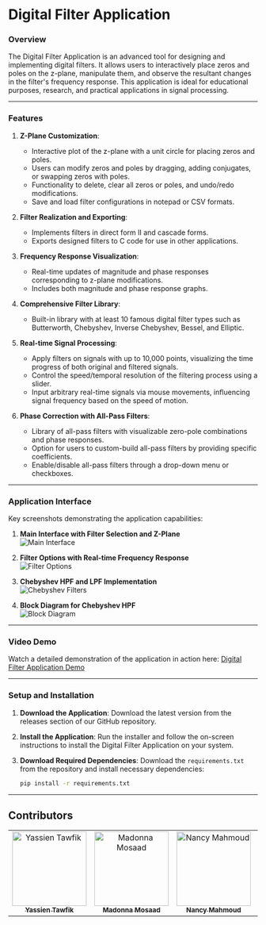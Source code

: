 # Digital Filter Application

### **Overview**
The Digital Filter Application is an advanced tool for designing and implementing digital filters. It allows users to interactively place zeros and poles on the z-plane, manipulate them, and observe the resultant changes in the filter's frequency response. This application is ideal for educational purposes, research, and practical applications in signal processing.

---

### **Features**

1. **Z-Plane Customization**:
   - Interactive plot of the z-plane with a unit circle for placing zeros and poles.
   - Users can modify zeros and poles by dragging, adding conjugates, or swapping zeros with poles.
   - Functionality to delete, clear all zeros or poles, and undo/redo modifications.
   - Save and load filter configurations in notepad or CSV formats.

2. **Filter Realization and Exporting**:
   - Implements filters in direct form II and cascade forms.
   - Exports designed filters to C code for use in other applications.

3. **Frequency Response Visualization**:
   - Real-time updates of magnitude and phase responses corresponding to z-plane modifications.
   - Includes both magnitude and phase response graphs.

4. **Comprehensive Filter Library**:
   - Built-in library with at least 10 famous digital filter types such as Butterworth, Chebyshev, Inverse Chebyshev, Bessel, and Elliptic.

5. **Real-time Signal Processing**:
   - Apply filters on signals with up to 10,000 points, visualizing the time progress of both original and filtered signals.
   - Control the speed/temporal resolution of the filtering process using a slider.
   - Input arbitrary real-time signals via mouse movements, influencing signal frequency based on the speed of motion.

6. **Phase Correction with All-Pass Filters**:
   - Library of all-pass filters with visualizable zero-pole combinations and phase responses.
   - Option for users to custom-build all-pass filters by providing specific coefficients.
   - Enable/disable all-pass filters through a drop-down menu or checkboxes.

---

### **Application Interface**
Key screenshots demonstrating the application capabilities:

1. **Main Interface with Filter Selection and Z-Plane**  
   ![Main Interface](file-SdBpREjjELpUtiRhy62VXP)

2. **Filter Options with Real-time Frequency Response**  
   ![Filter Options](file-19pcskkqENxLPotQWxn4BS)

3. **Chebyshev HPF and LPF Implementation**  
   ![Chebyshev Filters](file-1viKDnBcoST3reLBSjcLUU)

4. **Block Diagram for Chebyshev HPF**  
   ![Block Diagram](file-P4NYVBjMBSNFWN9iKjnrjV)

---

### **Video Demo**
Watch a detailed demonstration of the application in action here:
[Digital Filter Application Demo](https://youtube.com/yourvideolink)

---

### **Setup and Installation**
1. **Download the Application**:
   Download the latest version from the releases section of our GitHub repository.

2. **Install the Application**:
   Run the installer and follow the on-screen instructions to install the Digital Filter Application on your system.

3. **Download Required Dependencies**:
   Download the `requirements.txt` from the repository and install necessary dependencies:
   ```bash
   pip install -r requirements.txt

---

## Contributors
<div>
<table align="center">
  <tr>
        <td align="center">
      <a href="https://github.com/YassienTawfikk" target="_blank">
        <img src="https://avatars.githubusercontent.com/u/126521373?v=4" width="150px;" alt="Yassien Tawfik"/>
        <br />
        <sub><b>Yassien Tawfik</b></sub>
      </a>
    </td>
    <td align="center">
      <a href="https://github.com/madonna-mosaad" target="_blank">
        <img src="https://avatars.githubusercontent.com/u/127048836?v=4" width="150px;" alt="Madonna Mosaad"/>
        <br />
        <sub><b>Madonna Mosaad</b></sub>
      </a>
    </td>
        <td align="center">
      <a href="https://github.com/nancymahmoud1" target="_blank">
        <img src="https://avatars.githubusercontent.com/u/125357872?v=4" width="150px;" alt="Nancy Mahmoud"/>
        <br />
        <sub><b>Nancy Mahmoud</b></sub>
      </a>
    </td>
    </td>
        <td align="center">
      <a href="https://github.com/yousseftaha167" target="_blank">
        <img src="https://avatars.githubusercontent.com/u/128304243?v=4" width="150px;" alt="Youssef Taha"/>
        <br />
        <sub><b>Youssef Taha</b></sub>
      </a>
    </td>    
  </tr>
</table>
</div>
